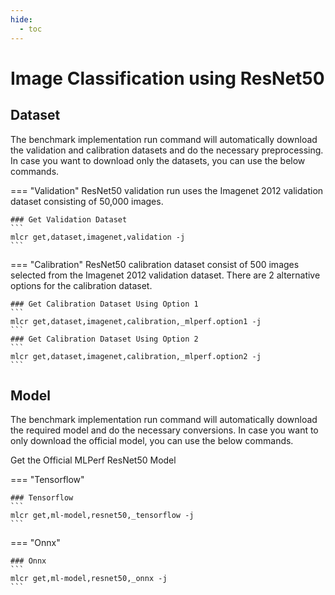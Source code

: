 ```yaml
---
hide:
  - toc
---
```


# Image Classification using ResNet50 

## Dataset

The benchmark implementation run command will automatically download the validation and calibration datasets and do the necessary preprocessing. In case you want to download only the datasets, you can use the below commands.

=== "Validation"
    ResNet50 validation run uses the Imagenet 2012 validation dataset consisting of 50,000 images.

    ### Get Validation Dataset
    ```
    mlcr get,dataset,imagenet,validation -j
    ```
=== "Calibration"
    ResNet50 calibration dataset consist of 500 images selected from the Imagenet 2012 validation dataset. There are 2 alternative options for the calibration dataset.

    ### Get Calibration Dataset Using Option 1
    ```
    mlcr get,dataset,imagenet,calibration,_mlperf.option1 -j
    ```
    ### Get Calibration Dataset Using Option 2
    ```
    mlcr get,dataset,imagenet,calibration,_mlperf.option2 -j
    ```

## Model
The benchmark implementation run command will automatically download the required model and do the necessary conversions. In case you want to only download the official model, you can use the below commands.

Get the Official MLPerf ResNet50 Model

=== "Tensorflow"

    ### Tensorflow
    ```
    mlcr get,ml-model,resnet50,_tensorflow -j
    ```
=== "Onnx"

    ### Onnx
    ```
    mlcr get,ml-model,resnet50,_onnx -j
    ```

